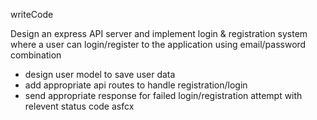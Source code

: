 writeCode

Design an express API server and implement login & registration system where a user can login/register to the application using email/password combination

- design user model to save user data
- add appropriate api routes to handle registration/login
- send appropriate response for failed login/registration attempt with relevent status code
asfcx